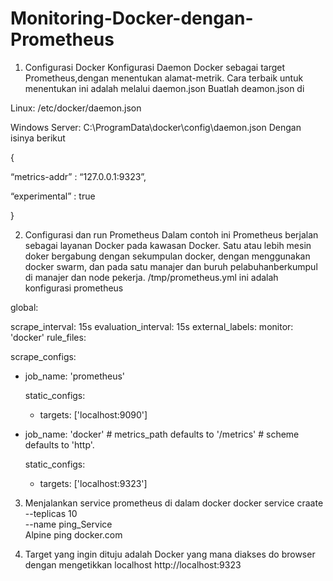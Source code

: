 # Monitoring-Docker-dengan-Prometheus

1. Configurasi Docker
Konfigurasi Daemon Docker sebagai target Prometheus,dengan menentukan alamat-metrik. Cara terbaik untuk menentukan ini adalah melalui daemon.json
Buatlah deamon.json di 

  Linux: /etc/docker/daemon.json
  
  Windows Server: C:\ProgramData\docker\config\daemon.json
Dengan isinya berikut


{
 
“metrics-addr” : “127.0.0.1:9323”,
 
“experimental” : true
 
}


2. Configurasi dan run Prometheus
Dalam contoh ini Prometheus berjalan sebagai layanan Docker pada kawasan Docker. Satu atau lebih mesin doker bergabung dengan sekumpulan docker, dengan menggunakan docker swarm, dan pada satu manajer dan buruh pelabuhanberkumpul di manajer dan node pekerja.
/tmp/prometheus.yml  ini adalah konfigurasi prometheus 

global:

  scrape_interval:     15s 
  evaluation_interval: 15s
  external_labels:
      monitor: 'docker'
rule_files:
 

scrape_configs:

  - job_name: 'prometheus'

    static_configs:
      - targets: ['localhost:9090']

  - job_name: 'docker'
         # metrics_path defaults to '/metrics'
         # scheme defaults to 'http'.

    static_configs:
      - targets: ['localhost:9323']

3. Menjalankan service prometheus di dalam docker 
docker service craate \
--teplicas 10\
--name ping_Service \
Alpine ping docker.com


4. Target yang ingin dituju adalah Docker yang mana diakses do browser dengan mengetikkan localhost http://localhost:9323


